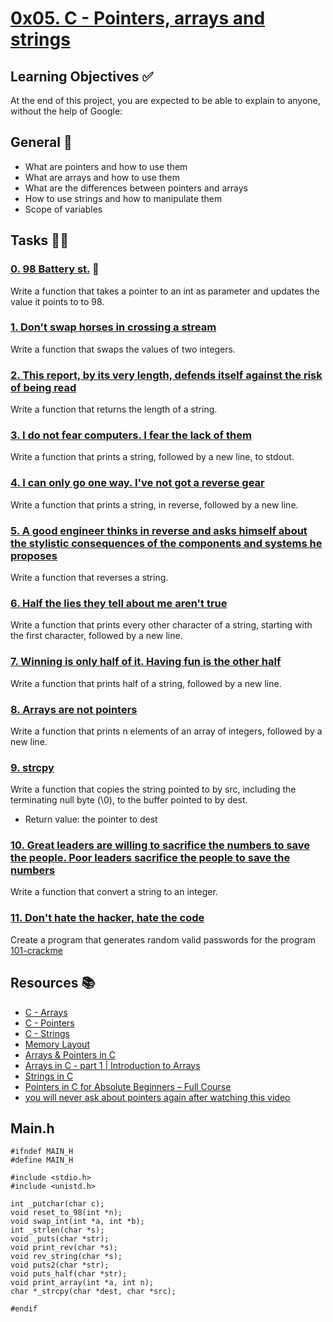 # [0x05. C - Pointers, arrays and strings](https://intranet.alxswe.com/projects/216)

## Learning Objectives :white_check_mark:

At the end of this project, you are expected to be able to explain to anyone, without the help of Google:

## General :bookmark_tabs:
* What are pointers and how to use them
* What are arrays and how to use them
* What are the differences between pointers and arrays
* How to use strings and how to manipulate them
* Scope of variables

## Tasks :memo::pencil:

### [0. 98 Battery st.](https://github.com/useryab/alx-low_level_programming/blob/main/0x05-pointers_arrays_strings/0-reset_to_98.c) :battery:

Write a function that takes a pointer to an int as parameter and updates the value it points to to 98.

### [1. Don't swap horses in crossing a stream](https://github.com/useryab/alx-low_level_programming/blob/main/0x05-pointers_arrays_strings/1-swap.c)

Write a function that swaps the values of two integers. 

### [2. This report, by its very length, defends itself against the risk of being read](https://github.com/useryab/alx-low_level_programming/blob/main/0x05-pointers_arrays_strings/2-strlen.c)

Write a function that returns the length of a string.

### [3. I do not fear computers. I fear the lack of them](https://github.com/useryab/alx-low_level_programming/blob/main/0x05-pointers_arrays_strings/3-puts.c)

Write a function that prints a string, followed by a new line, to stdout.

### [4. I can only go one way. I've not got a reverse gear](https://github.com/useryab/alx-low_level_programming/blob/main/0x05-pointers_arrays_strings/4-print_rev.c)

Write a function that prints a string, in reverse, followed by a new line.

### [5. A good engineer thinks in reverse and asks himself about the stylistic consequences of the components and systems he proposes](https://github.com/useryab/alx-low_level_programming/blob/main/0x05-pointers_arrays_strings/5-rev_string.c)

Write a function that reverses a string.

### [6. Half the lies they tell about me aren't true](https://github.com/useryab/alx-low_level_programming/blob/main/0x05-pointers_arrays_strings/6-puts2.c)

Write a function that prints every other character of a string, starting with the first character, followed by a new line.

### [7. Winning is only half of it. Having fun is the other half](https://github.com/useryab/alx-low_level_programming/blob/main/0x05-pointers_arrays_strings/7-puts_half.c)

Write a function that prints half of a string, followed by a new line.

### [8. Arrays are not pointers](https://github.com/useryab/alx-low_level_programming/blob/main/0x05-pointers_arrays_strings/8-print_array.c)

Write a function that prints n elements of an array of integers, followed by a new line.

### [9. strcpy](https://github.com/useryab/alx-low_level_programming/blob/main/0x05-pointers_arrays_strings/9-strcpy.c)

Write a function that copies the string pointed to by src, including the terminating null byte (\0), to the buffer pointed to by dest.

* Return value: the pointer to dest

### [10. Great leaders are willing to sacrifice the numbers to save the people. Poor leaders sacrifice the people to save the numbers](https://github.com/useryab/alx-low_level_programming/blob/main/0x05-pointers_arrays_strings/100-atoi.c)

Write a function that convert a string to an integer.

### [11. Don't hate the hacker, hate the code](https://github.com/useryab/alx-low_level_programming/blob/main/0x05-pointers_arrays_strings/101-keygen.c)

Create a program that generates random valid passwords for the program [101-crackme](https://github.com/alx-tools/0x04.c)

## Resources :books:

* [C - Arrays](https://www.tutorialspoint.com/cprogramming/c_arrays.htm)
* [C - Pointers](https://www.tutorialspoint.com/cprogramming/c_pointers.htm)
* [C - Strings](https://www.tutorialspoint.com/cprogramming/c_strings.htm)
* [Memory Layout](https://aticleworld.com/memory-layout-of-c-program/)
* [Arrays & Pointers in C](https://www.youtube.com/playlist?list=PLBlnK6fEyqRjoG6aJ4FvFU1tlXbjLBiOP)
* [Arrays in C - part 1 | Introduction to Arrays](https://www.youtube.com/watch?v=08LWytp6PNI)
* [Strings in C](https://www.youtube.com/playlist?list=PLBlnK6fEyqRhwQbYrTDZYJaB4z1YgsAPW)
* [Pointers in C for Absolute Beginners – Full Course](https://www.youtube.com/watch?v=MIL2BK02X8A)
* [you will never ask about pointers again after watching this video](https://www.youtube.com/watch?v=2ybLD6_2gKM)

## Main.h

```
#ifndef MAIN_H
#define MAIN_H

#include <stdio.h>
#include <unistd.h>

int _putchar(char c);
void reset_to_98(int *n);
void swap_int(int *a, int *b);
int _strlen(char *s);
void _puts(char *str);
void print_rev(char *s);
void rev_string(char *s);
void puts2(char *str);
void puts_half(char *str);
void print_array(int *a, int n);
char *_strcpy(char *dest, char *src);

#endif

```   

